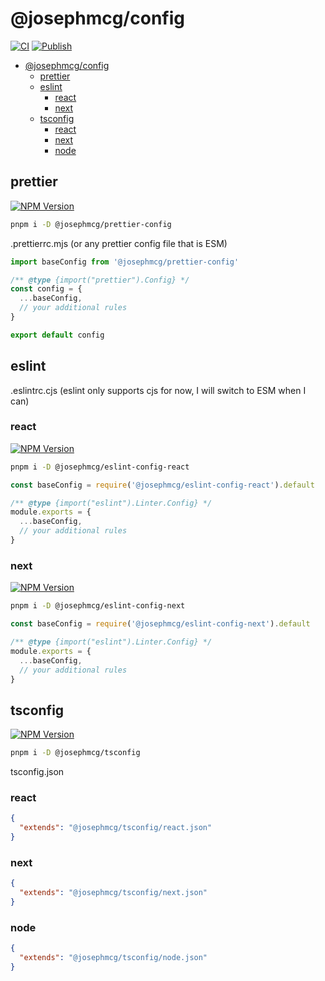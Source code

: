 # @josephmcg/config

[![CI](https://github.com/josephmcg/config/actions/workflows/main.yml/badge.svg)](https://github.com/josephmcg/config/actions/workflows/main.yml)
[![Publish](https://github.com/josephmcg/config/actions/workflows/publish.yml/badge.svg)](https://github.com/josephmcg/config/actions/workflows/publish.yml)

- [@josephmcg/config](#josephmcgconfig)
  - [prettier](#prettier)
  - [eslint](#eslint)
    - [react](#react)
    - [next](#next)
  - [tsconfig](#tsconfig)
    - [react](#react-1)
    - [next](#next-1)
    - [node](#node)

## prettier

[![NPM Version](https://img.shields.io/npm/v/%40josephmcg%2Fprettier-config)](https://www.npmjs.com/package/@josephmcg/prettier-config)

```bash
pnpm i -D @josephmcg/prettier-config
```

.prettierrc.mjs (or any prettier config file that is ESM)

```ts
import baseConfig from '@josephmcg/prettier-config'

/** @type {import("prettier").Config} */
const config = {
  ...baseConfig,
  // your additional rules
}

export default config
```

## eslint

.eslintrc.cjs (eslint only supports cjs for now, I will switch to ESM when I can)

### react

[![NPM Version](https://img.shields.io/npm/v/%40josephmcg%2Feslint-config-react)](https://www.npmjs.com/package/@josephmcg/eslint-config-react)

```bash
pnpm i -D @josephmcg/eslint-config-react
```

```ts
const baseConfig = require('@josephmcg/eslint-config-react').default

/** @type {import("eslint").Linter.Config} */
module.exports = {
  ...baseConfig,
  // your additional rules
}
```

### next

[![NPM Version](https://img.shields.io/npm/v/%40josephmcg%2Feslint-config-next)](https://www.npmjs.com/package/@josephmcg/eslint-config-next)

```bash
pnpm i -D @josephmcg/eslint-config-next
```

```ts
const baseConfig = require('@josephmcg/eslint-config-next').default

/** @type {import("eslint").Linter.Config} */
module.exports = {
  ...baseConfig,
  // your additional rules
}
```

## tsconfig

[![NPM Version](https://img.shields.io/npm/v/%40josephmcg%2Ftsconfig)](https://www.npmjs.com/package/@josephmcg/tsconfig)

```bash
pnpm i -D @josephmcg/tsconfig
```

tsconfig.json

### react

```json
{
  "extends": "@josephmcg/tsconfig/react.json"
}
```

### next

```json
{
  "extends": "@josephmcg/tsconfig/next.json"
}
```

### node

```json
{
  "extends": "@josephmcg/tsconfig/node.json"
}
```
